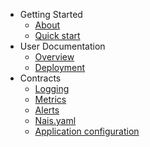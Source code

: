 - Getting Started
  - [About](about.md)
  - [Quick start](quickstart.md)
- User Documentation
  - [Overview](overview.md)
  - [Deployment](deployment.md)
- Contracts
  - [Logging](logging.md)
  - [Metrics](metrics.md)
  - [Alerts](alerts.md)
  - [Nais.yaml](nais.yaml.md)
  - [Application configuration](appconf.md)
